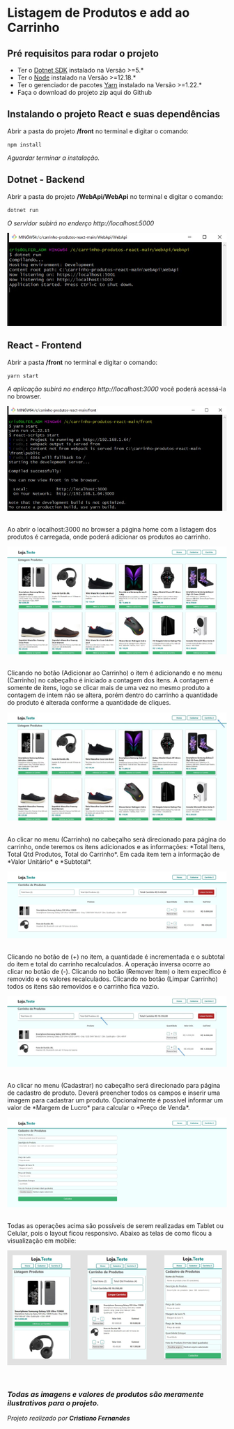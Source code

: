 # Listagem de Produtos e add ao Carrinho

## Pré requisitos para rodar o projeto

* Ter o [Dotnet SDK](https://dotnet.microsoft.com/download) instalado na Versão >=5.*
* Ter o [Node](https://nodejs.org/en/download/) instalado na Versão >=12.18.*
* Ter o gerenciador de pacotes [Yarn](https://classic.yarnpkg.com/en/docs/install#windows-stable) instalado na Versão >=1.22.*
* Faça o download do projeto zip aqui do Github


## Instalando o projeto React e suas dependências

Abrir a pasta do projeto **/front** no terminal e digitar o comando:
```
npm install
```
*Aguardar terminar a instalação.*

## Dotnet - Backend

Abrir a pasta do projeto **/WebApi/WebApi** no terminal e digitar o comando:
```
dotnet run
```

*O servidor subirá no enderço http://localhost:5000*

![terminal dotnet](https://github.com/cristianoof/carrinho-produtos-react/blob/main/_imgs-do-projeto/terminal-dotnet.jpg?raw=true)


## React - Frontend

Abrir a pasta **/front** no terminal e digitar o comando:
```
yarn start
```

*A aplicação subirá no enderço http://localhost:3000* você poderá acessá-la no browser.

![terminal yarn](https://github.com/cristianoof/carrinho-produtos-react/blob/main/_imgs-do-projeto/terminal-yarn.jpg?raw=true)

<br/>
Ao abrir o localhost:3000 no browser a página home com a listagem dos produtos é carregada, onde poderá adicionar os produtos ao carrinho.

![Pg Home](https://github.com/cristianoof/carrinho-produtos-react/blob/main/_imgs-do-projeto/home.jpg?raw=true)

<br/>
Clicando no botão (Adicionar ao Carrinho) o item é adicionando e no menu (Carrinho) no cabeçalho é iniciado a contagem dos itens. A contagem é somente de itens, logo se clicar mais de uma vez no mesmo produto a contagem de intem não se altera, porém dentro do carrinho a quantidade do produto é alterada conforme a quantidade de cliques.

![Pg Home add produto](https://github.com/cristianoof/carrinho-produtos-react/blob/main/_imgs-do-projeto/home-add-item.jpg?raw=true)

<br/>
Ao clicar no menu (Carrinho) no cabeçalho será direcionado para página do carrinho, onde teremos os itens adicionados e as informações: *Total Itens, Total Qtd Produtos, Total do Carrinho*. Em cada item tem a informação de *Valor Unitário* e *Subtotal*.

![pg carrinho](https://github.com/cristianoof/carrinho-produtos-react/blob/main/_imgs-do-projeto/carrinho.jpg?raw=true)

<br/>
Clicando no botão de (+) no item, a quantidade é incrementada e o subtotal do item e total do carrinho recalculados. A operação inversa ocorre ao clicar no botão de (-).
Clicando no botão (Remover Item) o item expecífico é removido e os valores recalculados. Clicando no botão (Limpar Carrinho) todos os itens são removidos e o carrinho fica vazio.

![pg carrinho add](https://github.com/cristianoof/carrinho-produtos-react/blob/main/_imgs-do-projeto/carrinho-add-produtos.jpg?raw=true)

<br/>
Ao clicar no menu (Cadastrar) no cabeçalho será direcionado para página de cadastro de produto. Deverá preencher todos os campos e inserir uma imagem para cadastrar um produto.
Opcionalmente é possível informar um valor de *Margem de Lucro* para calcular o *Preço de Venda*.

![cadastro produto](https://github.com/cristianoof/carrinho-produtos-react/blob/main/_imgs-do-projeto/cadastro-produtos.jpg?raw=true)

<br/>
Todas as operações acima são possíveis de serem realizadas em Tablet ou Celular, pois o layout ficou responsivo. Abaixo as telas de como ficou a visualização em mobile:

![telas mobile](https://github.com/cristianoof/carrinho-produtos-react/blob/main/_imgs-do-projeto/mobile.jpg?raw=true)

<br/>

### *Todas as imagens e valores de produtos são meramente ilustrativos para o projeto.*

*Projeto realizado por **Cristiano Fernandes***